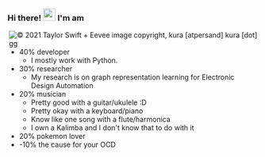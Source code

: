 ### Hi there! <img src="https://media0.giphy.com/media/zkMri4yiJ3Mdy/giphy.gif?cid=ecf05e47r1ceeozu29ruocwwv60l06z9ymx2bcasc3dktwxr&rid=giphy.gif&ct=g" width="25"> I'm am

<img align="right" alt="© 2021 Taylor Swift + Eevee image copyright, kura [atpersand] kura [dot] gg" title="© 2021 Taylor Swift + Eevee image copyright, kura [atpersand] kura [dot] gg" src="https://avatars.githubusercontent.com/u/5956688?s=400&u=1055fcfc1291442f81417570c11fd078fa983d65&v=4" />

- 40% developer
  - I mostly work with Python.
- 30% researcher
  - My research is on graph representation learning for Electronic Design Automation
- 20% musician
  - Pretty good with a guitar/ukulele :D
  - Pretty okay with a keyboard/piano
  - Know like one song with a flute/harmonica
  - I own a Kalimba and I don't know that to do with it
- 20% pokemon lover
- -10% the cause for your OCD


<!-- [![My Awesome Stats](https://awesome-github-stats.azurewebsites.net/user-stats/prtx?cardType=level)](https://git.io/awesome-stats-card) -->
